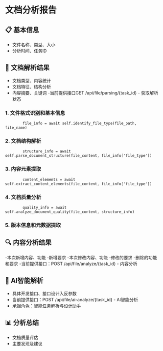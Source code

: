 # 文档分析报告
## 📋 基本信息
- 文件名称、类型、大小
- 分析时间、任务ID
## 📄 文档解析结果
- 文档类型、内容统计
- 文档特征、结构分析
- 内容摘要、关键词
-当前提供接口GET /api/file/parsing/{task_id} - 获取解析状态
 ### 1. 文件格式识别和基本信息
            file_info = await self.identify_file_type(file_path, file_name)
            
 ### 2. 文档结构解析
            structure_info = await self.parse_document_structure(file_content, file_info['file_type'])
            
 ### 3. 内容元素提取
            content_elements = await self.extract_content_elements(file_content, file_info['file_type'])
            
 ### 4. 文档质量分析
            quality_info = await self.analyze_document_quality(file_content, structure_info)
 ### 5. 版本信息和元数据提取


## 🔍 内容分析结果
-本次新增内容、功能
-新增要求
-本次修改内容、功能
-修改的要求
-删除的功能和要求
-当前提供接口：POST /api/file/analyze/{task_id} - 内容分析
## 🤖 AI智能解析
- 具体开发接口、接口设计入反参数
- 当前提供接口：POST /api/file/ai-analyze/{task_id} - AI智能分析
- 承担角色：智能任务解析与设计助手
## 📊 分析总结
- 文档质量评估
- 主要发现及建议
